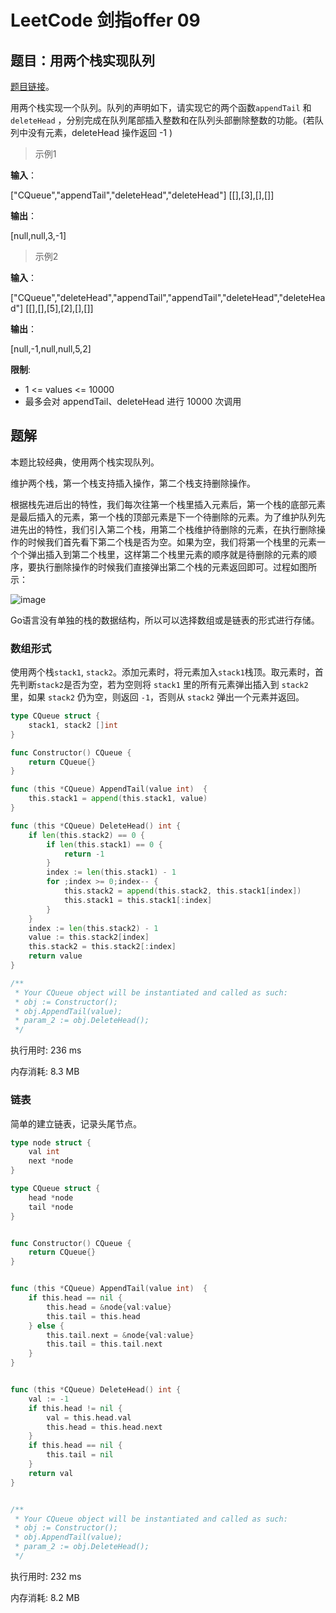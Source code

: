 # LeetCode 剑指offer 09

<!--more-->
## 题目：用两个栈实现队列

[题目链接](https://leetcode-cn.com/problems/yong-liang-ge-zhan-shi-xian-dui-lie-lcof/)。

用两个栈实现一个队列。队列的声明如下，请实现它的两个函数`appendTail` 和 `deleteHead` ，分别完成在队列尾部插入整数和在队列头部删除整数的功能。(若队列中没有元素，deleteHead 操作返回 -1 )

> 示例1

**输入**：

["CQueue","appendTail","deleteHead","deleteHead"]
[[],[3],[],[]]


**输出**：

[null,null,3,-1]

> 示例2

**输入**：

["CQueue","deleteHead","appendTail","appendTail","deleteHead","deleteHead"]
[[],[],[5],[2],[],[]]


**输出**：

[null,-1,null,null,5,2]

**限制**:

- 1 <= values <= 10000
- 最多会对 appendTail、deleteHead 进行 10000 次调用

## 题解

本题比较经典，使用两个栈实现队列。

维护两个栈，第一个栈支持插入操作，第二个栈支持删除操作。

根据栈先进后出的特性，我们每次往第一个栈里插入元素后，第一个栈的底部元素是最后插入的元素，第一个栈的顶部元素是下一个待删除的元素。为了维护队列先进先出的特性，我们引入第二个栈，用第二个栈维护待删除的元素，在执行删除操作的时候我们首先看下第二个栈是否为空。如果为空，我们将第一个栈里的元素一个个弹出插入到第二个栈里，这样第二个栈里元素的顺序就是待删除的元素的顺序，要执行删除操作的时候我们直接弹出第二个栈的元素返回即可。过程如图所示：

![image](https://cdn.jsdelivr.net/gh/LAShZ/blog-pic-repo@main/img/%E5%89%91%E6%8C%87Offer09-1.png)

Go语言没有单独的栈的数据结构，所以可以选择数组或是链表的形式进行存储。

### 数组形式

使用两个栈`stack1`, `stack2`。添加元素时，将元素加入`stack1`栈顶。取元素时，首先判断`stack2`是否为空，若为空则将 `stack1` 里的所有元素弹出插入到 `stack2` 里，如果 `stack2` 仍为空，则返回 `-1`，否则从 `stack2` 弹出一个元素并返回。

```go
type CQueue struct {
    stack1, stack2 []int
}

func Constructor() CQueue {
    return CQueue{}
}

func (this *CQueue) AppendTail(value int)  {
    this.stack1 = append(this.stack1, value)
}

func (this *CQueue) DeleteHead() int {
    if len(this.stack2) == 0 {
        if len(this.stack1) == 0 {
            return -1
        }
        index := len(this.stack1) - 1
        for ;index >= 0;index-- {
            this.stack2 = append(this.stack2, this.stack1[index])
            this.stack1 = this.stack1[:index]
        }
    }
    index := len(this.stack2) - 1
    value := this.stack2[index]
    this.stack2 = this.stack2[:index]
    return value
}

/**
 * Your CQueue object will be instantiated and called as such:
 * obj := Constructor();
 * obj.AppendTail(value);
 * param_2 := obj.DeleteHead();
 */
```

执行用时: 236 ms

内存消耗: 8.3 MB


### 链表

简单的建立链表，记录头尾节点。

```go
type node struct {
    val int
    next *node
}

type CQueue struct {
    head *node
    tail *node
}


func Constructor() CQueue {
    return CQueue{}
}


func (this *CQueue) AppendTail(value int)  {
    if this.head == nil {
        this.head = &node{val:value}
        this.tail = this.head
    } else {
        this.tail.next = &node{val:value}
        this.tail = this.tail.next
    }
}


func (this *CQueue) DeleteHead() int {
    val := -1
    if this.head != nil {
        val = this.head.val
        this.head = this.head.next
    }
    if this.head == nil {
        this.tail = nil
    }
    return val
}


/**
 * Your CQueue object will be instantiated and called as such:
 * obj := Constructor();
 * obj.AppendTail(value);
 * param_2 := obj.DeleteHead();
 */
```

执行用时: 232 ms

内存消耗: 8.2 MB
